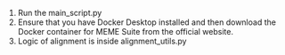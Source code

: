 1) Run the main_script.py
2) Ensure that you have Docker Desktop installed and then download the Docker container for MEME Suite from the official website.
3) Logic of alignment is inside alignment_utils.py
